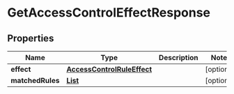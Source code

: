 

# GetAccessControlEffectResponse


## Properties

| Name | Type | Description | Notes |
|------------ | ------------- | ------------- | -------------|
|**effect** | [**AccessControlRuleEffect**](AccessControlRuleEffect.md) |  |  [optional] |
|**matchedRules** | [**List**](List.md) |  |  [optional] |



